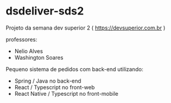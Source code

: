 # dsdeliver-sds2

Projeto da semana dev superior 2 ( https://devsuperior.com.br )

professores:

* Nelio Alves
* Washington Soares

Pequeno sistema de pedidos com back-end utilizando:

* Spring / Java no back-end
* React / Typescript no front-web
* React Native / Typescript no front-mobile
